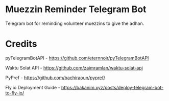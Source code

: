 # Muezzin Reminder Telegram Bot

Telegram bot for reminding volunteer muezzins to give the adhan.

# Credits

pyTelegramBotAPI - https://github.com/eternnoir/pyTelegramBotAPI

Waktu Solat API - https://github.com/zaimramlan/waktu-solat-api

PyPref - https://github.com/bachiraoun/pypref/

Fly.io Deployment Guide - https://bakanim.xyz/posts/deploy-telegram-bot-to-fly-io/